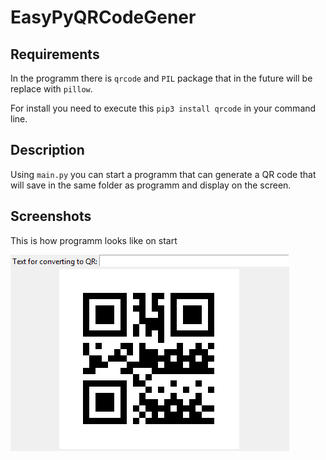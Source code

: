 # EasyPyQRCodeGener
## Requirements
In the programm there is `qrcode` and `PIL` package that in the future will be replace with `pillow`.

For install you need to execute this `pip3 install qrcode` in your command line.
## Description
Using `main.py` you can start a programm that can generate a QR code that will save in the same folder as programm and display on the screen.
## Screenshots
This is how programm looks like on start

![Programm on start](https://github.com/andrKonan/EasyPyQRCodeGener/blob/master/screenshots/start.png)
